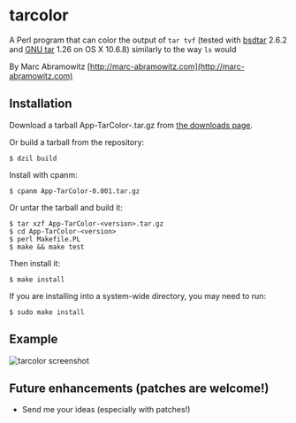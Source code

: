 # tarcolor

A Perl program that can color the output of `tar tvf` (tested with [bsdtar](http://code.google.com/p/libarchive/) 2.6.2 and [GNU tar](http://www.gnu.org/software/tar/) 1.26 on OS X 10.6.8) similarly to the way `ls` would

By Marc Abramowitz [http://marc-abramowitz.com](http://marc-abramowitz.com)


## Installation

Download a tarball App-TarColor-<version>.tar.gz from [the downloads page](https://github.com/msabramo/tarcolor/downloads).

Or build a tarball from the repository:

	$ dzil build

Install with cpanm:

	$ cpanm App-TarColor-0.001.tar.gz

Or untar the tarball and build it:

	$ tar xzf App-TarColor-<version>.tar.gz
	$ cd App-TarColor-<version>
    $ perl Makefile.PL
    $ make && make test

Then install it:

    $ make install

If you are installing into a system-wide directory, you may need to run:

    $ sudo make install


## Example

![tarcolor screenshot](https://github.com/msabramo/tarcolor/raw/master/tarcolor_screenshot.png "tarcolor screenshot")


## Future enhancements (patches are welcome!)

* Send me your ideas (especially with patches!)

